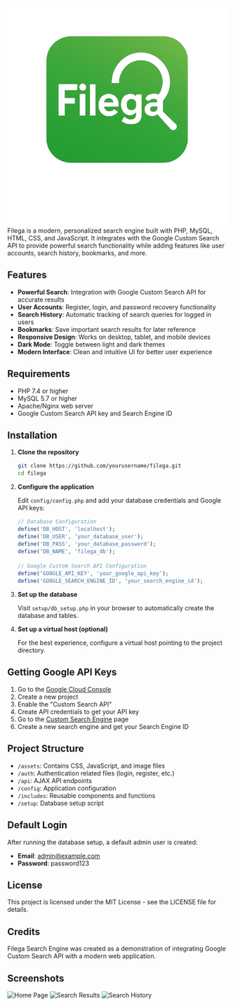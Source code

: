 <div>
   <img src="assets/img/filega-logo-small.png"></img>
</div>
Filega is a modern, personalized search engine built with PHP, MySQL, HTML, CSS, and JavaScript. It integrates with the Google Custom Search API to provide powerful search functionality while adding features like user accounts, search history, bookmarks, and more.

## Features

- **Powerful Search**: Integration with Google Custom Search API for accurate results
- **User Accounts**: Register, login, and password recovery functionality
- **Search History**: Automatic tracking of search queries for logged in users
- **Bookmarks**: Save important search results for later reference
- **Responsive Design**: Works on desktop, tablet, and mobile devices
- **Dark Mode**: Toggle between light and dark themes
- **Modern Interface**: Clean and intuitive UI for better user experience

## Requirements

- PHP 7.4 or higher
- MySQL 5.7 or higher
- Apache/Nginx web server
- Google Custom Search API key and Search Engine ID

## Installation

1. **Clone the repository**

   ```bash
   git clone https://github.com/yourusername/filega.git
   cd filega
   ```

2. **Configure the application**

   Edit `config/config.php` and add your database credentials and Google API keys:

   ```php
   // Database Configuration
   define('DB_HOST', 'localhost');
   define('DB_USER', 'your_database_user');
   define('DB_PASS', 'your_database_password');
   define('DB_NAME', 'filega_db');

   // Google Custom Search API Configuration
   define('GOOGLE_API_KEY', 'your_google_api_key'); 
   define('GOOGLE_SEARCH_ENGINE_ID', 'your_search_engine_id');
   ```

3. **Set up the database**

   Visit `setup/db_setup.php` in your browser to automatically create the database and tables.

4. **Set up a virtual host (optional)**

   For the best experience, configure a virtual host pointing to the project directory.

## Getting Google API Keys

1. Go to the [Google Cloud Console](https://console.cloud.google.com/)
2. Create a new project
3. Enable the "Custom Search API"
4. Create API credentials to get your API key
5. Go to the [Custom Search Engine](https://cse.google.com/cse/all) page
6. Create a new search engine and get your Search Engine ID

## Project Structure

- `/assets`: Contains CSS, JavaScript, and image files
- `/auth`: Authentication related files (login, register, etc.)
- `/api`: AJAX API endpoints
- `/config`: Application configuration
- `/includes`: Reusable components and functions
- `/setup`: Database setup script

## Default Login

After running the database setup, a default admin user is created:

- **Email**: admin@example.com
- **Password**: password123

## License

This project is licensed under the MIT License - see the LICENSE file for details.

## Credits

Filega Search Engine was created as a demonstration of integrating Google Custom Search API with a modern web application.

## Screenshots

![Home Page](screenshots/home.png)
![Search Results](screenshots/search.png)
![Search History](screenshots/history.png) 
